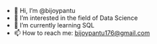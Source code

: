 - 👋 Hi, I’m @bijoypantu
- 👀 I’m interested in the field of Data Science
- 🌱 I’m currently learning SQL
- 📫 How to reach me: bijoypantu176@gmail.com

<!---
bijoypantu/bijoypantu is a ✨ special ✨ repository because its `README.md` (this file) appears on your GitHub profile.
You can click the Preview link to take a look at your changes.
--->
